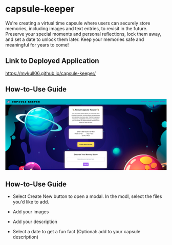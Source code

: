 # capsule-keeper
We're creating a virtual time capsule where users can securely store memories, including images and text entries, to revisit in the future. Preserve your special moments and personal reflections, lock them away, and set a date to unlock them later. Keep your memories safe and meaningful for years to come!

## Link to Deployed Application
https://mykull06.github.io/capsule-keeper/

## How-to-Use Guide
![capsulekeeper](image.png)

## How-to-Use Guide

* Select Create New button to open a modal. In the modl, select the files you'd like to add. 

* Add your images

* Add your description

* Select a date to get a fun fact (Optional: add to your capsule description)
